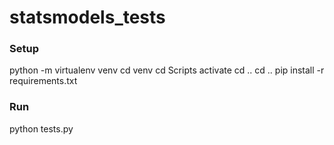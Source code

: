 # statsmodels_tests

### Setup
python -m virtualenv venv
cd venv
cd Scripts
activate
cd ..
cd ..
pip install -r requirements.txt

### Run
python tests.py
